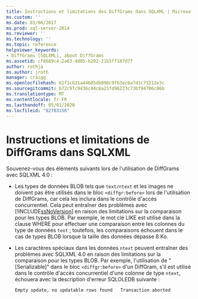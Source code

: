 ```yaml
---
title: Instructions et limitations des DiffGrams dans SQLXML | Microsoft Docs
ms.custom: ''
ms.date: 03/06/2017
ms.prod: sql-server-2014
ms.reviewer: ''
ms.technology: ''
ms.topic: reference
helpviewer_keywords:
- DiffGrams [SQLXML], about DiffGrams
ms.assetid: cf8689c4-2a63-4d05-b202-21b5ff187d7f
author: rothja
ms.author: jroth
manager: craigg
ms.openlocfilehash: 61f1c621a44605db890c9f63ec0a7d1c71212e3c
ms.sourcegitcommit: b72c9fc9436c44c6a21fd96223c73bf94706c06b
ms.translationtype: MT
ms.contentlocale: fr-FR
ms.lasthandoff: 05/01/2020
ms.locfileid: "82703156"
---
```

# <a name="guidelines-and-limitations-of-diffgrams-in-sqlxml"></a>Instructions et limitations de DiffGrams dans SQLXML
  Souvenez-vous des éléments suivants lors de l'utilisation de DiffGrams avec SQLXML 4.0 :  
  
-   Les types de données BLOB tels que `text/ntext` et les images ne doivent pas être utilisés dans le bloc `<diffgr:before>` lors de l'utilisation de DiffGrams, car cela les inclura dans le contrôle d'accès concurrentiel. Cela peut entraîner des problèmes avec [!INCLUDE[ssNoVersion](../../../includes/ssnoversion-md.md)] en raison des limitations sur la comparaison pour les types BLOB. Par exemple, le mot clé LIKE est utilisé dans la clause WHERE pour effectuer une comparaison entre les colonnes du type de données `text` ; toutefois, les comparaisons échouent dans le cas de types BLOB lorsque la taille des données dépasse 8 Ko.  
  
-   Les caractères spéciaux dans les données `ntext` peuvent entraîner des problèmes avec SQLXML 4.0 en raison des limitations sur la comparaison pour les types BLOB. Par exemple, l'utilisation de "[Serializable]" dans le bloc `<diffgr:before>` d'un DiffGram, s'il est utilisé dans le contrôle d'accès concurrentiel d'une colonne de type `ntext`, échouera avec la description d'erreur SQLOLEDB suivante :  
  
    ```  
    Empty update, no updatable rows found   Transaction aborted  
    ```  
  
  
